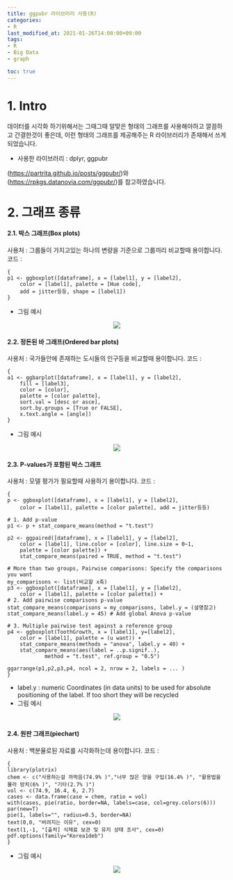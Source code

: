 ```yaml
---
title: ggpubr 라이브러리 사용(R)
categories:
- R
last_modified_at: 2021-01-26T14:00:00+09:00
tags:
- R
- Big Data
- graph

toc: true
---
```

# 1. Intro
데이터를 시각화 하기위해서는 그때그때 알맞은 형태의 그래프를 사용해야하고 깔끔하고 간결한것이 좋은데,
이런 형태의 그래프를 제공해주는 R 라이브러리가 존재해서 쓰게되었습니다.
- 사용한 라이브러리 : dplyr, ggpubr

(https://partrita.github.io/posts/ggpubr/)와(https://rpkgs.datanovia.com/ggpubr/)를 참고하였습니다.

# 2. 그래프 종류
#### 2.1. 박스 그래프(Box plots)
사용처 : 그룹들이 가지고있는 하나의 변량을 기준으로 그룹끼리 비교할때 용이합니다.
코드 :
```
{
p1 <- ggboxplot([dataframe], x = [label1], y = [label2],
	color = [label1], palette = [Hue code],
	add = jitter등등, shape = [label1]) 
}
```
- 그림 예시
<p align="center"><img src="https://user-images.githubusercontent.com/56510688/106848754-e847b900-66f4-11eb-9548-b81d9f81e945.png"></p>

#### 2.2. 정돈된 바 그래프(Ordered bar plots)
사용처 : 국가들안에 존재하는 도시들의 인구등을 비교할때 용이합니다.
코드 :
```
{
a1 <- ggbarplot([dataframe], x = [label1], y = [label2],
	fill = [label3],
	color = [color],
	palette = [color palette],
	sort.val = [desc or asce],
	sort.by.groups = [True or FALSE],
	x.text.angle = [angle])
}
```
- 그림 예시
<p align = "center"><img src="https://user-images.githubusercontent.com/56510688/106848751-e7168c00-66f4-11eb-93bf-4c91cdb5a75e.png">
	
#### 2.3. P-values가 포함된 박스 그래프
사용처 : 모델 평가가 필요할때 사용하기 용이합니다.
코드 :
```
{
p <- ggboxplot([dataframe], x = [label1], y = [label2],
	color = [label1], palette = [color palette], add = jitter등등)

# 1. Add p-value
p1 <- p + stat_compare_means(method = "t.test")

p2 <- ggpaired([dataframe], x = [label1], y = [label2],
	color = [label1], line.color = [color], line.size = 0~1,
	palette = [color palette]) +
	stat_compare_means(paired = TRUE, method = "t.test")

# More than two groups, Pairwise comparisons: Specify the comparisons you want
my_comparisons <- list(비교할 x축)
p3 <- ggboxplot([dataframe], x = [label1], y = [label2],
	color = [label1], palette = [color palette]) +
# 2. Add pairwise comparisons p-value
stat_compare_means(comparisons = my_comparisons, label.y = (설명참고)
stat_compare_means(label.y = 45) # Add global Anova p-value

# 3. Multiple pairwise test against a reference group
p4 <- ggboxplot(ToothGrowth, x = [label1], y=[label2],
	color = [label1], palette = (u want)) +
	stat_compare_means(methods = "anova", label.y = 40) + 
	stat_compare_means(aes(label = ..p.signif..),
			method = "t.test", ref.group = "0.5")

ggarrange(p1,p2,p3,p4, ncol = 2, nrow = 2, labels = ... )
}
```

- label.y : numeric Coordinates (in data units) to be used for absolute positioning of the label. If too short they will be recycled
- 그림 예시
<p align = "center"><img src="https://user-images.githubusercontent.com/56510688/106848752-e7af2280-66f4-11eb-862b-62169e122559.png">

#### 2.4. 원판 그래프(piechart)
사용처 : 백분율로된 자료를 시각화하는데 용이합니다.
코드 :
```
{
library(plotrix)
chem <- c("사용하는걸 까먹음(74.9% )","너무 많은 양을 구입(16.4% )", "활용법을 몰라 방치(6% )", "기타(2.7% )")
vol <- c(74.9, 16.4, 6, 2.7)
cases <- data.frame(case = chem, ratio = vol)
with(cases, pie(ratio, border=NA, labels=case, col=grey.colors(6)))
par(new=T)
pie(1, labels="", radius=0.5, border=NA)
text(0,0, "버려지는 이유", cex=0)
text(1,-1, "[출처] 식재료 보관 및 유지 상태 조사", cex=0)
pdf.options(family="Korea1deb")
}
```
- 그림 예시
<p align = "center"><img src="https://user-images.githubusercontent.com/56510688/106985833-7d0ded80-67ad-11eb-8aca-3ce70cf1005f.jpg">

